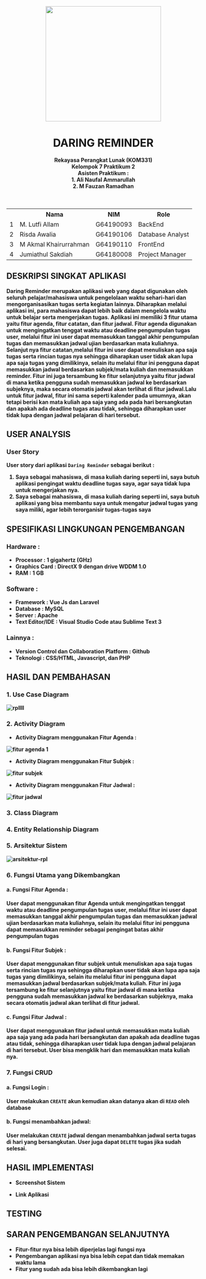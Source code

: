 <p align="center">
  <img src="https://upload.wikimedia.org/wikipedia/commons/1/15/Bogor_Agricultural_University_%28IPB%29_symbol.svg" width=300px>
</p>          
<div align="center">
  <h1>DARING REMINDER</h1>
  <b>Rekayasa Perangkat Lunak (KOM331)<br>
  Kelompok 7 Praktikum 2</br>
  <b>Asisten Praktikum : </br>
  <b> 1. Ali Naufal Ammarullah</br>
  <b>  2. M Fauzan Ramadhan</br>
  <br><br>
  <table>
    <tr>
      <th></th>
      <th>Nama</th>
      <th>NIM</th>
      <th>Role</th>
    </tr>
    <tr>
      <td>1</td>
      <td>M. Lutfi Allam</td>
      <td>G64190093</td>
      <td>BackEnd</td>
    </tr>
    <tr>
      <td>2</td>
      <td>Risda Awalia</td>
      <td>G64190106</td>
      <td>Database Analyst</td>
    </tr>
    <tr>
      <td>3</td>
      <td>M Akmal Khairurrahman</td>
      <td>G64190110</td>
      <td>FrontEnd</td>
    </tr>
    <tr>
      <td>4</td>
      <td>Jumiathul Sakdiah</td>
      <td>G64180008</td>
      <td>Project Manager</td>
    </tr>
  </table>
</div>

## DESKRIPSI SINGKAT APLIKASI
Daring Reminder merupakan aplikasi web yang dapat digunakan oleh seluruh pelajar/mahasiswa untuk pengelolaan waktu sehari-hari dan mengorganisasikan tugas serta kegiatan lainnya. Diharapkan melalui aplikasi ini, para mahasiswa dapat lebih baik dalam mengelola waktu untuk belajar serta mengerjakan tugas.
Aplikasi ini memiliki 3 fitur utama yaitu fitur agenda, fitur catatan, dan fitur jadwal. Fitur agenda digunakan untuk mengingatkan tenggat waktu atau deadline pengumpulan tugas user, melalui fitur ini user dapat memasukkan tanggal akhir pengumpulan tugas dan memasukkan jadwal ujian berdasarkan mata kuliahnya. Selanjut nya fitur catatan,melalui fitur ini user dapat menuliskan apa saja tugas serta rincian tugas nya sehingga diharapkan user tidak akan lupa apa saja tugas yang dimilikinya, selain itu melalui fitur ini pengguna dapat memasukkan jadwal berdasarkan subjek/mata kuliah dan memasukkan reminder. Fitur ini juga tersambung ke fitur selanjutnya yaitu fitur jadwal di mana ketika pengguna sudah memasukkan jadwal ke berdasarkan subjeknya, maka secara otomatis jadwal akan terlihat di fitur jadwal.Lalu untuk fitur jadwal, fitur ini sama seperti kalender pada umumnya, akan tetapi berisi kan mata kuliah apa saja yang ada pada hari bersangkutan dan apakah ada deadline tugas atau tidak, sehingga diharapkan user tidak lupa dengan jadwal pelajaran di hari tersebut.

## USER ANALYSIS
### User Story
User story dari aplikasi `Daring Reminder` sebagai berikut :
1. Saya sebagai mahasiswa, di masa kuliah daring seperti ini, saya butuh aplikasi pengingat waktu deadline tugas saya, agar saya tidak lupa untuk mengerjakan nya.
2. Saya sebagai mahasiswa, di masa kuliah daring seperti ini, saya butuh aplikasi yang bisa membantu saya untuk mengatur jadwal tugas yang saya miliki, agar lebih terorganisir tugas-tugas saya

## SPESIFIKASI LINGKUNGAN PENGEMBANGAN
### Hardware :
- Processor : 1 gigahertz (GHz)
- Graphics Card : DirectX 9 dengan drive WDDM 1.0
- RAM : 1 GB

### Software :
- Framework : Vue Js dan Laravel
- Database : MySQL
- Server : Apache
- Text Editor/IDE : Visual Studio Code atau Sublime Text 3 

### Lainnya :
- Version Control dan Collaboration Platform : Github
- Teknologi : CSS/HTML, Javascript, dan PHP

## HASIL DAN PEMBAHASAN

### 1. Use Case Diagram
![rpllll](https://user-images.githubusercontent.com/74283988/121857468-dcfa3f00-cd1f-11eb-96f5-3b0ce10f7a0a.png)

### 2. Activity Diagram
- Activity Diagram menggunakan Fitur Agenda : 

![fitur agenda 1](https://user-images.githubusercontent.com/74283988/121857667-116dfb00-cd20-11eb-96af-a607c05aba5c.png)

- Activity Diagram menggunakan Fitur Subjek : 

![fitur subjek](https://user-images.githubusercontent.com/74283988/121857715-1cc12680-cd20-11eb-826b-cc07255c8bc9.png)

- Activity Diagram menggunakan Fitur Jadwal : 

![fitur jadwal](https://user-images.githubusercontent.com/74283988/121857780-277bbb80-cd20-11eb-9d01-3ab8f55ebb59.png)

### 3. Class Diagram

### 4. Entity Relationship Diagram

### 5. Arsitektur Sistem
![arsitektur-rpl](https://user-images.githubusercontent.com/74283988/121891705-00d07b80-cd46-11eb-963d-1aaafb1a0036.png)

### 6. Fungsi Utama yang Dikembangkan
#### a. Fungsi Fitur Agenda :

User dapat menggunakan fitur Agenda untuk mengingatkan tenggat waktu atau deadline pengumpulan tugas user, melalui fitur ini user dapat memasukkan tanggal akhir pengumpulan tugas dan memasukkan jadwal ujian berdasarkan mata kuliahnya, selain itu melalui fitur ini pengguna dapat memasukkan reminder sebagai pengingat batas akhir pengumpulan tugas

#### b. Fungsi Fitur Subjek :

User dapat menggunakan fitur subjek untuk menuliskan apa saja tugas serta rincian tugas nya sehingga diharapkan user tidak akan lupa apa saja tugas yang dimilikinya, selain itu melalui fitur ini pengguna dapat memasukkan jadwal berdasarkan subjek/mata kuliah. Fitur ini juga tersambung ke fitur selanjutnya yaitu fitur jadwal di mana ketika pengguna sudah memasukkan jadwal ke berdasarkan subjeknya, maka secara otomatis jadwal akan terlihat di fitur jadwal.

#### c. Fungsi Fitur Jadwal :

User dapat menggunakan fitur jadwal untuk memasukkan mata kuliah apa saja yang ada pada hari bersangkutan dan apakah ada deadline tugas atau tidak, sehingga diharapkan user tidak lupa dengan jadwal pelajaran di hari tersebut. User bisa mengklik hari dan memasukkan mata kuliah nya.

### 7. Fungsi CRUD
#### a. Fungsi Login :
User melakukan `CREATE` akun kemudian akan datanya akan di `READ` oleh database

#### b. Fungsi menambahkan jadwal:
User melakukan `CREATE` jadwal dengan menambahkan jadwal serta tugas di hari yang bersangkutan. User juga dapat `DELETE` tugas jika sudah selesai.

## HASIL IMPLEMENTASI
- Screenshot Sistem

- Link Aplikasi

## TESTING 

## SARAN PENGEMBANGAN SELANJUTNYA
- Fitur-fitur nya bisa lebih diperjelas lagi fungsi nya
- Pengembangan aplikasi nya bisa lebih cepat dan tidak memakan waktu lama
- Fitur yang sudah ada bisa lebih dikembangkan lagi
